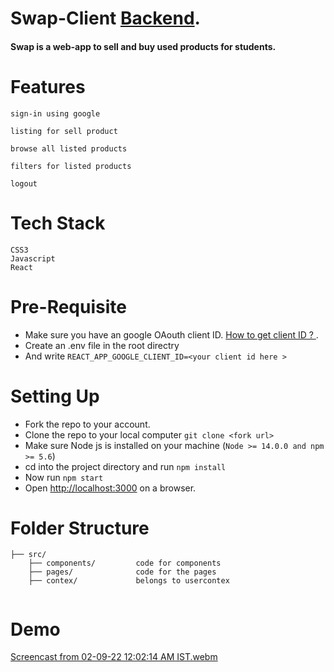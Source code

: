 
# Swap-Client  [Backend](https://www.youtube.com/watch?v=HtJKUQXmtok&t=93s).

#### Swap is a web-app to sell and buy used products for students.

# Features
   
    sign-in using google 
    
    listing for sell product
    
    browse all listed products
    
    filters for listed products
    
    logout
    

# Tech Stack

    CSS3
    Javascript 
    React



# Pre-Requisite

- Make sure you have an google OAouth client ID. [How to get client ID ? ](https://www.youtube.com/watch?v=HtJKUQXmtok&t=93s).
- Create an .env file in the root directry 
- And write `REACT_APP_GOOGLE_CLIENT_ID=<your client id here >`


# Setting Up

- Fork the repo to your account.
- Clone the repo to your local computer `git clone <fork url>`
- Make sure Node js is installed on your machine (`Node >= 14.0.0 and npm >= 5.6`)
- cd into the project directory and run `npm install`
- Now run `npm start`
- Open [http://localhost:3000](http://localhost:3000) on a browser.

# Folder Structure

```
├── src/
    ├── components/         code for components
    ├── pages/              code for the pages
    ├── contex/             belongs to usercontex
 
```

# Demo
[Screencast from 02-09-22 12:02:14 AM IST.webm](https://user-images.githubusercontent.com/84488052/187988098-8a0760ef-94de-4c93-af01-0c8a3db387e6.webm)



